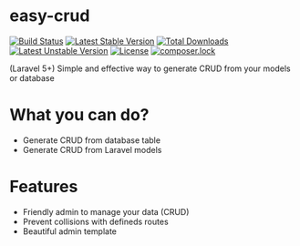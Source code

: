 # easy-crud

[![Build Status](https://travis-ci.org/marabesi/easy-crud.svg?branch=master)](https://travis-ci.org/marabesi/easy-crud)
[![Latest Stable Version](https://poser.pugx.org/marabesi/easy-crud/v/stable)](https://packagist.org/packages/marabesi/easy-crud)
[![Total Downloads](https://poser.pugx.org/marabesi/easy-crud/downloads)](https://packagist.org/packages/marabesi/easy-crud)
[![Latest Unstable Version](https://poser.pugx.org/marabesi/easy-crud/v/unstable)](https://packagist.org/packages/marabesi/easy-crud)
[![License](https://poser.pugx.org/marabesi/easy-crud/license)](https://packagist.org/packages/marabesi/easy-crud)
[![composer.lock](https://poser.pugx.org/marabesi/easy-crud/composerlock)](https://packagist.org/packages/marabesi/easy-crud)

(Laravel 5+) Simple and effective way to generate CRUD from your models or database

# What you can do?

- Generate CRUD from database table
- Generate CRUD from Laravel models

# Features

- Friendly admin to manage your data (CRUD)
- Prevent collisions with defineds routes
- Beautiful admin template

